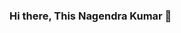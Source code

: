 ### Hi there, This Nagendra Kumar 👋

<!--
**nagenra87k/nagenra87k** is a ✨ _special_ ✨ repository because its `README.md` (this file) appears on your GitHub profile.

Here are some ideas to get you started:

- 🔭 I’m currently working on Java.
- 🌱 I’m currently learning GoLang.
- 👯 I’m looking to collaborate on Java.
- 🤔 I’m looking for help with Scala.
- 💬 Ask me about programming.
- 📫 How to reach me: [Email](inbox.nagendra@gmail.com)
- 😄 Pronouns: He/His
- ⚡ Fun fact: I'm half finshed.
-->
